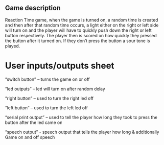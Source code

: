 ## Game description

Reaction Time game, when the game is turned on, a random time is created and then after that random time occurs, a light either on the right or left side will turn on and the player will have to quickly push down the right or left button respectively.  The player then is scored on how quickly they pressed the button after it turned on.  If they don’t press the button a sour tone is played.

# User inputs/outputs sheet

“switch button” – turns the game on or off

“led outputs” – led will turn on after random delay

“right button” – used to turn the right led off

“left button” – used to turn the left led off

“serial print output” – used to tell the player how long they took to press the button after the led came on

“speech output”  - speech output that tells the player how long & additionally Game on and off speech
